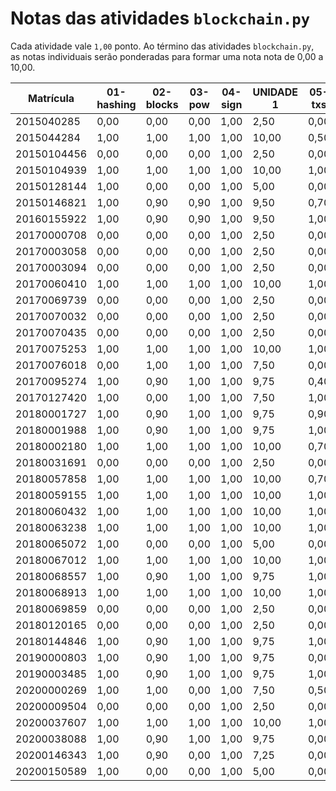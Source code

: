 # Notas das atividades `blockchain.py`

Cada atividade vale `1,00` ponto. Ao término das atividades `blockchain.py`, as notas individuais serão ponderadas para formar uma nota nota de 0,00 a 10,00.

| Matrícula   | 01-hashing | 02-blocks | 03-pow | 04-sign | UNIDADE 1 | 05-txs | 06-api | 07-contracts | UNIDADE 2 |
| ----------- | ---------- | --------- | ------ | ------- | --------- | ------ | ------ | ------------ | --------- |
| 2015040285  | 0,00       | 0,00      | 0,00   | 1,00    | 2,50      | 0,00   | 0,00   |              | 0,00      |
| 2015044284  | 1,00       | 1,00      | 1,00   | 1,00    | 10,00     | 0,50   | 0,65   |              | 5,75      |
| 20150104456 | 0,00       | 0,00      | 0,00   | 1,00    | 2,50      | 0,00   | 0,00   |              | 0,00      |
| 20150104939 | 1,00       | 1,00      | 1,00   | 1,00    | 10,00     | 1,00   | 1,00   |              | 10,00     |
| 20150128144 | 1,00       | 0,00      | 0,00   | 1,00    | 5,00      | 0,00   | 0,00   |              | 0,00      |
| 20150146821 | 1,00       | 0,90      | 0,90   | 1,00    | 9,50      | 0,70   | 0,50   |              | 6,00      |
| 20160155922 | 1,00       | 0,90      | 0,90   | 1,00    | 9,50      | 1,00   | 1,00   |              | 10,00     |
| 20170000708 | 0,00       | 0,00      | 0,00   | 1,00    | 2,50      | 0,00   | 0,00   |              | 0,00      |
| 20170003058 | 0,00       | 0,00      | 0,00   | 1,00    | 2,50      | 0,00   | 0,00   |              | 0,00      |
| 20170003094 | 0,00       | 0,00      | 0,00   | 1,00    | 2,50      | 0,00   | 0,00   |              | 0,00      |
| 20170060410 | 1,00       | 1,00      | 1,00   | 1,00    | 10,00     | 1,00   | 0,85   |              | 9,25      |
| 20170069739 | 0,00       | 0,00      | 0,00   | 1,00    | 2,50      | 0,00   | 0,00   |              | 0,00      |
| 20170070032 | 0,00       | 0,00      | 0,00   | 1,00    | 2,50      | 0,00   | 0,00   |              | 0,00      |
| 20170070435 | 0,00       | 0,00      | 0,00   | 1,00    | 2,50      | 0,00   | 0,00   |              | 0,00      |
| 20170075253 | 1,00       | 1,00      | 1,00   | 1,00    | 10,00     | 1,00   | 1,00   |              | 10,00     |
| 20170076018 | 0,00       | 1,00      | 1,00   | 1,00    | 7,50      | 0,00   | 0,85   |              | 4,25      |
| 20170095274 | 1,00       | 0,90      | 1,00   | 1,00    | 9,75      | 0,40   | 0,70   |              | 5,50      |
| 20170127420 | 1,00       | 0,00      | 1,00   | 1,00    | 7,50      | 1,00   | 0,65   |              | 8,25      |
| 20180001727 | 1,00       | 0,90      | 1,00   | 1,00    | 9,75      | 0,90   | 1,00   |              | 9,50      |
| 20180001988 | 1,00       | 0,90      | 1,00   | 1,00    | 9,75      | 1,00   | 0,95   |              | 9,75      |
| 20180002180 | 1,00       | 1,00      | 1,00   | 1,00    | 10,00     | 0,70   | 0,65   |              | 6,75      |
| 20180031691 | 0,00       | 0,00      | 0,00   | 1,00    | 2,50      | 0,00   | 0,00   |              | 0,00      |
| 20180057858 | 1,00       | 1,00      | 1,00   | 1,00    | 10,00     | 0,70   | 1,00   |              | 8,50      |
| 20180059155 | 1,00       | 1,00      | 1,00   | 1,00    | 10,00     | 1,00   | 1,00   |              | 10,00     |
| 20180060432 | 1,00       | 1,00      | 1,00   | 1,00    | 10,00     | 1,00   | 0,95   |              | 9,75      |
| 20180063238 | 1,00       | 1,00      | 1,00   | 1,00    | 10,00     | 1,00   | 1,00   |              | 10,00     |
| 20180065072 | 1,00       | 0,00      | 0,00   | 1,00    | 5,00      | 0,00   | 0,00   |              | 0,00      |
| 20180067012 | 1,00       | 1,00      | 1,00   | 1,00    | 10,00     | 1,00   | 1,00   |              | 10,00     |
| 20180068557 | 1,00       | 0,90      | 1,00   | 1,00    | 9,75      | 1,00   | 0,90   |              | 9,50      |
| 20180068913 | 1,00       | 1,00      | 1,00   | 1,00    | 10,00     | 1,00   | 1,00   |              | 10,00     |
| 20180069859 | 0,00       | 0,00      | 0,00   | 1,00    | 2,50      | 0,00   | 0,00   |              | 0,00      |
| 20180120165 | 0,00       | 0,00      | 0,00   | 1,00    | 2,50      | 0,00   | 0,00   |              | 0,00      |
| 20180144846 | 1,00       | 0,90      | 1,00   | 1,00    | 9,75      | 1,00   | 1,00   |              | 10,00     |
| 20190000803 | 1,00       | 0,90      | 1,00   | 1,00    | 9,75      | 0,00   | 1,00   |              | 5,00      |
| 20190003485 | 1,00       | 0,90      | 1,00   | 1,00    | 9,75      | 1,00   | 0,85   |              | 9,25      |
| 20200000269 | 1,00       | 1,00      | 0,00   | 1,00    | 7,50      | 0,50   | 0,75   |              | 6,25      |
| 20200009504 | 0,00       | 0,00      | 0,00   | 1,00    | 2,50      | 0,00   | 0,00   |              | 0,00      |
| 20200037607 | 1,00       | 1,00      | 1,00   | 1,00    | 10,00     | 1,00   | 1,00   |              | 10,00     |
| 20200038088 | 1,00       | 0,90      | 1,00   | 1,00    | 9,75      | 0,00   | 0,00   |              | 0,00      |
| 20200146343 | 1,00       | 0,90      | 0,00   | 1,00    | 7,25      | 0,00   | 0,90   |              | 4,50      |
| 20200150589 | 1,00       | 0,00      | 0,00   | 1,00    | 5,00      | 0,00   | 0,00   |              | 0,00      |

